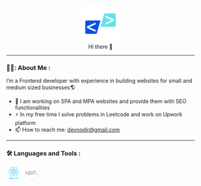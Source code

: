 

<div id="header" align="center">
  <img src="https://raw.githubusercontent.com/devnodir/devnodir/8244bc77b130f899290baad04c695182f1f41ddf/assets/devnodir.svg" width="100" />
  <div>Hi there 👋</div>
</div>

---
### 👨‍💻: About Me :

I’m a Frontend developer with experience in building websites for small and medium sized businesses🌎
-  :telescope: I am working on SPA and MPA websites and provide them with SEO functionalities
-  :zap: In my free time I solve problems in Leetcode and work on Upwork platform
-  :mailbox: How to reach me: devnodir@gmail.com

---
### :hammer_and_wrench: Languages and Tools :
<div>
<img src="https://raw.githubusercontent.com/devnodir/devnodir/cc1aa57b3c0d52106b1a877b8f41b5bacee810ea/assets/react.svg" title="React" alt="React" width="40" height="40"/>&nbsp; 
<img src="https://raw.githubusercontent.com/devnodir/devnodir/main/assets/nextjs.png" title="Next" alt="Next" width="40" height="40"/>&nbsp;
<!--   <img src="https://raw.githubusercontent.com/devnodir/devnodir/main/assets/nextjs.png" title="React" alt="React" width="40" height="40"/>&nbsp;<img src="https://raw.githubusercontent.com/devnodir/devnodir/main/assets/nextjs.png" title="React" alt="React" width="40" height="40"/>&nbsp;<img src="https://raw.githubusercontent.com/devnodir/devnodir/main/assets/nextjs.png" title="React" alt="React" width="40" height="40"/>&nbsp;<img src="https://raw.githubusercontent.com/devnodir/devnodir/main/assets/nextjs.png" title="React" alt="React" width="40" height="40"/>&nbsp;<img src="https://raw.githubusercontent.com/devnodir/devnodir/main/assets/nextjs.png" title="React" alt="React" width="40" height="40"/>&nbsp;<img src="https://raw.githubusercontent.com/devnodir/devnodir/main/assets/nextjs.png" title="React" alt="React" width="40" height="40"/>&nbsp;<img src="https://raw.githubusercontent.com/devnodir/devnodir/main/assets/nextjs.png" title="React" alt="React" width="40" height="40"/>&nbsp;<img src="https://raw.githubusercontent.com/devnodir/devnodir/main/assets/nextjs.png" title="React" alt="React" width="40" height="40"/>&nbsp;<img src="https://raw.githubusercontent.com/devnodir/devnodir/main/assets/nextjs.png" title="React" alt="React" width="40" height="40"/>&nbsp; -->
<div/>
